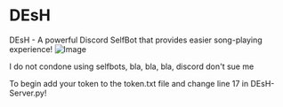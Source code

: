 # DEsH
DEsH - A powerful Discord SelfBot that provides easier song-playing experience!
![Image](https://soa.404oops.com/?user=xemulated)

I do not condone using selfbots, bla, bla, bla, discord don't sue me

To begin add your token to the token.txt file and change line 17 in DEsH-Server.py!
